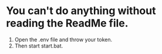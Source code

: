 # You can't do anything without reading the ReadMe file.

1. Open the .env file and throw your token.
2. Then start start.bat.
